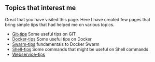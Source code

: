 ## Topics that interest me

Great that you have visited this page. Here I have created few pages that bring simple tips that had helped me on various topics.

* [Git-tips](git-tips "Git") Some useful tips on GIT 
* [Docker-tips](docker-tips "Docker") Some useful tips on Docker
* [Swarm-tips](doker-swarm-tips "Docker Swarm") fundamentals to Docker Swarm
* [Shell-tips](shell-tips "Shell") Some commands that might be useful on Shell commands
* [Webservice-tips](webservice-tips "WS") 

